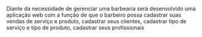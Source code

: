 Diante da necessidade de gerenciar uma barbearia será desenvolvido uma aplicação web com a função de que o barbeiro possa cadastrar suas vendas de serviço e produto, cadastrar seus clientes, cadastrar tipo de serviço e tipo de produto, cadastrar seus profissionais

